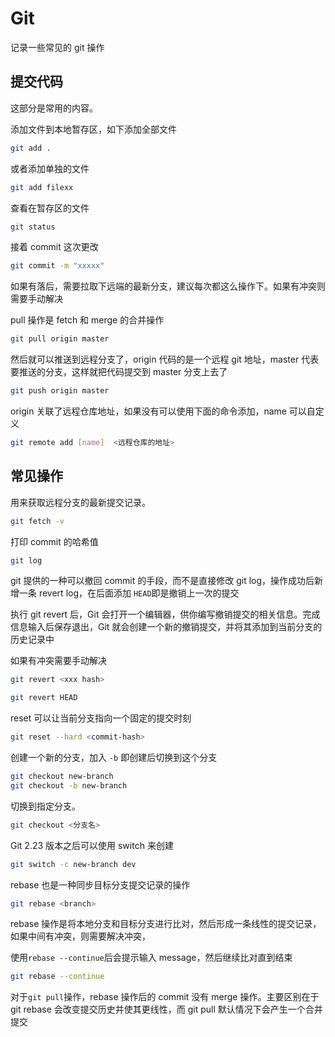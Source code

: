 # Git

记录一些常见的 git 操作

## 提交代码

这部分是常用的内容。

添加文件到本地暂存区，如下添加全部文件

```bash
git add .
```

或者添加单独的文件

```bash
git add filexx
```

查看在暂存区的文件

```bash
git status
```

接着 commit 这次更改

```bash
git commit -m "xxxxx"
```

如果有落后，需要拉取下远端的最新分支，建议每次都这么操作下。如果有冲突则需要手动解决

pull 操作是 fetch 和 merge 的合并操作

```bash
git pull origin master
```

然后就可以推送到远程分支了，origin 代码的是一个远程 git 地址，master 代表要推送的分支，这样就把代码提交到 master 分支上去了

```bash
git push origin master
```

origin 关联了远程仓库地址，如果没有可以使用下面的命令添加，name 可以自定义

```bash
git remote add [name]  <远程仓库的地址>
```

## 常见操作

用来获取远程分支的最新提交记录。

```bash
git fetch -v
```

打印 commit 的哈希值

```bash
git log
```

git 提供的一种可以撤回 commit 的手段，而不是直接修改 git log，操作成功后新增一条 revert log，在后面添加 `HEAD`即是撤销上一次的提交

执行 git revert 后，Git 会打开一个编辑器，供你编写撤销提交的相关信息。完成信息输入后保存退出，Git 就会创建一个新的撤销提交，并将其添加到当前分支的历史记录中

如果有冲突需要手动解决

```bash
git revert <xxx hash>

git revert HEAD
```

reset 可以让当前分支指向一个固定的提交时刻

```bash
git reset --hard <commit-hash>
```

创建一个新的分支，加入 `-b` 即创建后切换到这个分支

```bash
git checkout new-branch
git checkout -b new-branch
```

切换到指定分支。

```bash
git checkout <分支名>
```

Git 2.23 版本之后可以使用 switch 来创建

```bash
git switch -c new-branch dev
```

rebase 也是一种同步目标分支提交记录的操作

```bash
git rebase <branch>
```

rebase 操作是将本地分支和目标分支进行比对，然后形成一条线性的提交记录，如果中间有冲突，则需要解决冲突，

使用`rebase --continue`后会提示输入 message，然后继续比对直到结束

```bash
git rebase --continue
```

对于`git pull`操作，rebase 操作后的 commit 没有 merge 操作。主要区别在于 git rebase 会改变提交历史并使其更线性，而 git pull 默认情况下会产生一个合并提交
